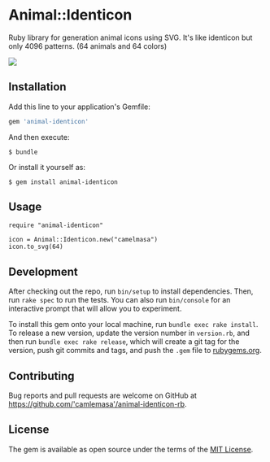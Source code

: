 # Animal::Identicon

Ruby library for generation animal icons using SVG.
It's like identicon but only 4096 patterns. (64 animals and 64 colors)

![](https://user-images.githubusercontent.com/189824/38244739-93b970e6-3776-11e8-8e8f-608faf59ac8b.png)


## Installation

Add this line to your application's Gemfile:

```ruby
gem 'animal-identicon'
```

And then execute:

    $ bundle

Or install it yourself as:

    $ gem install animal-identicon

## Usage

```
require "animal-identicon"

icon = Animal::Identicon.new("camelmasa")
icon.to_svg(64)
```

## Development

After checking out the repo, run `bin/setup` to install dependencies. Then, run `rake spec` to run the tests. You can also run `bin/console` for an interactive prompt that will allow you to experiment.

To install this gem onto your local machine, run `bundle exec rake install`. To release a new version, update the version number in `version.rb`, and then run `bundle exec rake release`, which will create a git tag for the version, push git commits and tags, and push the `.gem` file to [rubygems.org](https://rubygems.org).

## Contributing

Bug reports and pull requests are welcome on GitHub at https://github.com/'camlemasa'/animal-identicon-rb.

## License

The gem is available as open source under the terms of the [MIT License](https://opensource.org/licenses/MIT).
